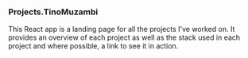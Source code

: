 ### Projects.TinoMuzambi

This React app is a landing page for all the projects I've worked on. It provides an overview of each project as well as the stack used in each project and where possible, a link to see it in action.
